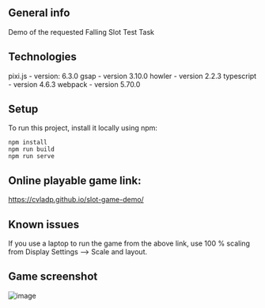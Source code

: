 ## General info
Demo of the requested Falling Slot Test Task

## Technologies
   pixi.js    - version: 6.3.0
   gsap       - version 3.10.0
   howler     - version 2.2.3
   typescript - version 4.6.3
   webpack    - version 5.70.0

## Setup
To run this project, install it locally using npm:

    npm install
    npm run build
    npm run serve

## Online playable game link:
https://cvladp.github.io/slot-game-demo/


## Known issues
If you use a laptop to run the game from the above link, 
use 100 % scaling from Display Settings --> Scale and layout.

## Game screenshot
![image](https://user-images.githubusercontent.com/24491744/161082643-1c7bf07b-9b11-4da5-8bad-51448bfa2121.png)
